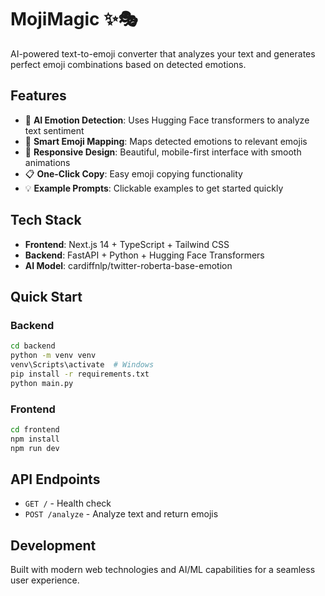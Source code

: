# MojiMagic ✨🎭

AI-powered text-to-emoji converter that analyzes your text and generates perfect emoji combinations based on detected emotions.

## Features

- 🤖 **AI Emotion Detection**: Uses Hugging Face transformers to analyze text sentiment
- 🎯 **Smart Emoji Mapping**: Maps detected emotions to relevant emojis
- 📱 **Responsive Design**: Beautiful, mobile-first interface with smooth animations
- 📋 **One-Click Copy**: Easy emoji copying functionality
- 💡 **Example Prompts**: Clickable examples to get started quickly

## Tech Stack

- **Frontend**: Next.js 14 + TypeScript + Tailwind CSS
- **Backend**: FastAPI + Python + Hugging Face Transformers
- **AI Model**: cardiffnlp/twitter-roberta-base-emotion

## Quick Start

### Backend

```bash
cd backend
python -m venv venv
venv\Scripts\activate  # Windows
pip install -r requirements.txt
python main.py
```

### Frontend

```bash
cd frontend
npm install
npm run dev
```

## API Endpoints

- `GET /` - Health check
- `POST /analyze` - Analyze text and return emojis

## Development

Built with modern web technologies and AI/ML capabilities for a seamless user experience.
